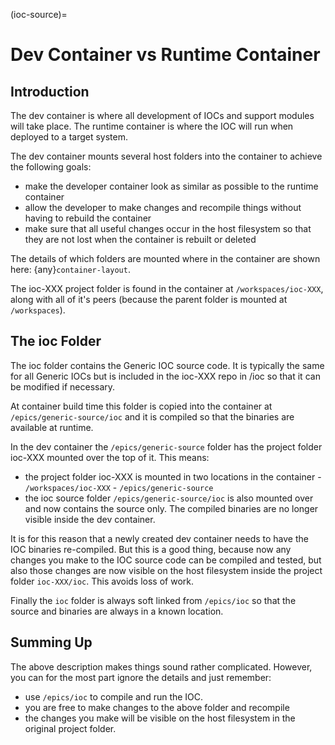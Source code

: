 (ioc-source)=

# Dev Container vs Runtime Container

## Introduction

The dev container is where all development of IOCs and support modules will
take place. The runtime container is where the IOC will run when deployed
to a target system.

The dev container mounts several host folders into the container to achieve
the following goals:

- make the developer container look as similar as possible to the runtime
  container
- allow the developer to make changes and recompile things without having
  to rebuild the container
- make sure that all useful changes occur in the host filesystem so that
  they are not lost when the container is rebuilt or deleted

The details of which folders are mounted where in the container are
shown here: {any}`container-layout`.

The ioc-XXX project folder is found in the container at `/workspaces/ioc-XXX`,
along with all of it's peers (because the parent folder is mounted
at `/workspaces`).

## The ioc Folder

The ioc folder contains the Generic IOC source code. It is typically the same
for all Generic IOCs but is included in the ioc-XXX repo in /ioc so that it can be
modified if necessary.

At container build time this folder is copied into the container at
`/epics/generic-source/ioc` and it is compiled so that the binaries are
available at runtime.

In the dev container the `/epics/generic-source` folder has the project
folder ioc-XXX mounted over the top of it. This means:

- the project folder ioc-XXX is mounted in two locations in the container
  \- `/workspaces/ioc-XXX`
  \- `/epics/generic-source`
- the ioc source folder `/epics/generic-source/ioc` is also mounted over
  and now contains the source only. The compiled binaries are no longer
  visible inside the dev container.

It is for this reason that a newly created dev container needs to have the IOC
binaries re-compiled. But this is a good thing, because now any changes you
make to the IOC source code can be compiled and tested, but also those
changes are now visible on the host filesystem inside the project folder
`ioc-XXX/ioc`. This avoids loss of work.

Finally the `ioc` folder is always soft linked from `/epics/ioc` so that
the source and binaries are always in a known location.

## Summing Up

The above description makes things sound rather complicated. However,
you can for the most part ignore the details and just remember:

- use `/epics/ioc` to compile and run the IOC.
- you are free to make changes to the above folder and recompile
- the changes you make will be visible on the host filesystem in the
  original project folder.

